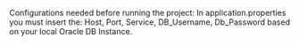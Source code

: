 Configurations needed before running the project:
In application.properties you must insert the: Host, Port, Service, DB_Username, Db_Password based on your local Oracle DB Instance.
